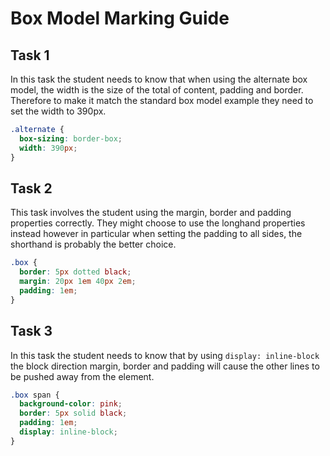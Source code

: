 # Box Model Marking Guide

## Task 1

In this task the student needs to know that when using the alternate box model, the width is the size of the total of content, padding and border. Therefore to make it match the standard box model example they need to set the width to 390px.

```css
.alternate {
  box-sizing: border-box;
  width: 390px;
}
```

## Task 2

This task involves the student using the margin, border and padding properties correctly. They might choose to use the longhand properties instead however in particular when setting the padding to all sides, the shorthand is probably the better choice.

```css
.box {
  border: 5px dotted black;
  margin: 20px 1em 40px 2em;
  padding: 1em;
}
```

## Task 3

In this task the student needs to know that by using `display: inline-block` the block direction margin, border and padding will cause the other lines to be pushed away from the element.

```css
.box span {
  background-color: pink;
  border: 5px solid black;
  padding: 1em;
  display: inline-block;
}
```
